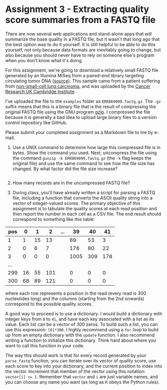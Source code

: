 # Assignment 3 - Extracting quality score summaries from a FASTQ file

There are now several web applications and stand-alone apps that will summarize the base quality in a FASTQ file, but it wasn't that long ago that the best option was to do it yourself.  It is still helpful to be able to do this yourself, not only because data formats are inevitably going to change, but also because you should never have to rely on someone else's program when you don't know what it's doing.  

For this assignment, we're going to download a relatively small FASTQ file generated by an Illumina MiSeq from a paired-end library targeting circulating tumor DNA ([source](https://www.ncbi.nlm.nih.gov/sra/ERX948700[accn])).  This sample came from a patient suffering from [non-small-cell lung carcinoma](https://en.wikipedia.org/wiki/Non-small-cell_lung_carcinoma), and was uploaded by the [Cancer Research UK Cambridge Institute](http://www.cruk.cam.ac.uk/).  

I've uploaded the file to the `examples` folder as `ERR869099.fastq.gz`.  The `.gz` suffix means that this is a binary file that is the result of compressing the original FASTQ file using the GNU program [gzip](https://en.wikipedia.org/wiki/Gzip).  I compressed the file because it is generally a bad idea to upload large binary files to a version control repository like GitHub.  

Please submit your completed assignment as a Markdown file to me by e-mail.

1. Use a UNIX command to determine how large this compressed file is in bytes.  Show the command you used.  Next, uncompress the file using the command `gunzip -k ERR869099.fastq.gz` (the `-k` flag keeps the original file) and use the same command to see how the file size has changed.  By what factor did the file size increase?
```shell

```

2. How many records are in the uncompressed FASTQ file?

3. During class, you'll have already written a script for parsing a FASTQ file, including a function that converts the ASCII quality string into a vector of integer-valued scores.  The primary objective of this assignment is to tabulate the quality scores at each read position and then report the number in each cell as a CSV file.  The end result should correspond to something like this table:

  |pos|0|1|2|...|39|40|41|
  |---|-|-|-|---|--|--|--|
  | 1 |1|15|13|   |69|53| 3|
  | 2 |0|6|7|   |178|80|22|
  | 3 |0|0|0|   |1005|309|178|
  |...| | | |   |  |  |  |
  |299|16|55|101|   | 0| 0| 0|
  |300|68|89|121|   | 0| 0| 0|
  
  where each row represents a position in the read (every read is 300 nucleotides long) and the columns (starting from the 2nd onwards) correspond to the possible quality scores.
  
  A good way to proceed is to use a dictionary.  I would build a dictionary with integer keys from `0` to `41`, and have each key associated with a list as its value.  Each list can be a vector of 300 zeros.  To build such a list, you can use this expression: `[0]*300`.  I highly recommend using a `for` loop to build up from an empty dictionary with the `update` function.  I also recommend writing a function to initialize this dictionary.  Think hard about where you want to call this function in your code.

  The way this should work is that for every record generated by your `parse_fastq` function, you can iterate over its vector of quality score, use each score to key into your dictionary, and the current position to index into the vector.  Increment that member of the vector using this notation: `vector[i] += 1`.  Remember that `vector` and `i` are just variable names, and you can choose any name you want (as long as it obeys the Python rules).
  
  
